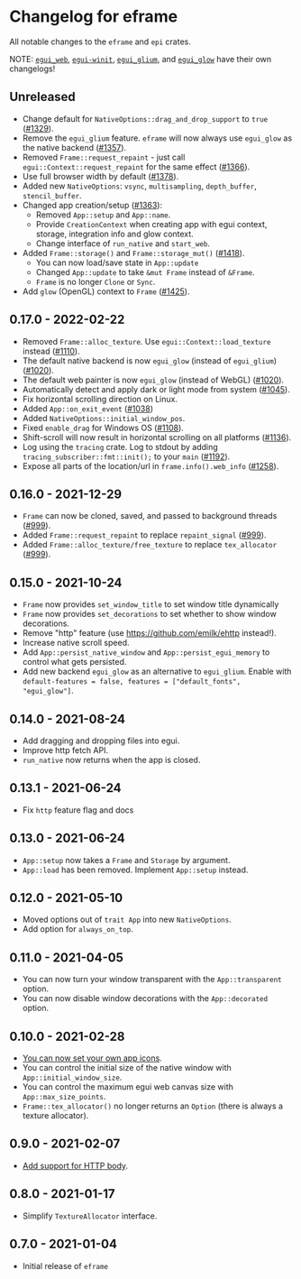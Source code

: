# Changelog for eframe
All notable changes to the `eframe` and `epi` crates.

NOTE: [`egui_web`](../egui_web/CHANGELOG.md), [`egui-winit`](../egui-winit/CHANGELOG.md), [`egui_glium`](../egui_glium/CHANGELOG.md), and [`egui_glow`](../egui_glow/CHANGELOG.md) have their own changelogs!


## Unreleased
* Change default for `NativeOptions::drag_and_drop_support` to `true` ([#1329](https://github.com/emilk/egui/pull/1329)).
* Remove the `egui_glium` feature. `eframe` will now always use `egui_glow` as the native backend ([#1357](https://github.com/emilk/egui/pull/1357)).
* Removed `Frame::request_repaint` - just call `egui::Context::request_repaint` for the same effect ([#1366](https://github.com/emilk/egui/pull/1366)).
* Use full browser width by default ([#1378](https://github.com/emilk/egui/pull/1378)).
* Added new `NativeOptions`: `vsync`, `multisampling`, `depth_buffer`, `stencil_buffer`.
* Changed app creation/setup ([#1363](https://github.com/emilk/egui/pull/1363)):
  * Removed `App::setup` and `App::name`.
  * Provide `CreationContext` when creating app with egui context, storage, integration info and glow context.
  * Change interface of `run_native` and `start_web`.
* Added `Frame::storage()` and `Frame::storage_mut()` ([#1418](https://github.com/emilk/egui/pull/1418)).
  * You can now load/save state in `App::update`
  * Changed `App::update` to take `&mut Frame` instead of `&Frame`.
  * `Frame` is no longer `Clone` or `Sync`.
* Add `glow` (OpenGL) context to `Frame` ([#1425](https://github.com/emilk/egui/pull/1425)).


## 0.17.0 - 2022-02-22
* Removed `Frame::alloc_texture`. Use `egui::Context::load_texture` instead ([#1110](https://github.com/emilk/egui/pull/1110)).
* The default native backend is now `egui_glow` (instead of `egui_glium`) ([#1020](https://github.com/emilk/egui/pull/1020)).
* The default web painter is now `egui_glow` (instead of WebGL) ([#1020](https://github.com/emilk/egui/pull/1020)).
* Automatically detect and apply dark or light mode from system ([#1045](https://github.com/emilk/egui/pull/1045)).
* Fix horizontal scrolling direction on Linux.
* Added `App::on_exit_event` ([#1038](https://github.com/emilk/egui/pull/1038))
* Added `NativeOptions::initial_window_pos`.
* Fixed `enable_drag` for Windows OS ([#1108](https://github.com/emilk/egui/pull/1108)).
* Shift-scroll will now result in horizontal scrolling on all platforms ([#1136](https://github.com/emilk/egui/pull/1136)).
* Log using the `tracing` crate. Log to stdout by adding `tracing_subscriber::fmt::init();` to your `main` ([#1192](https://github.com/emilk/egui/pull/1192)).
* Expose all parts of the location/url in `frame.info().web_info` ([#1258](https://github.com/emilk/egui/pull/1258)).


## 0.16.0 - 2021-12-29
* `Frame` can now be cloned, saved, and passed to background threads ([#999](https://github.com/emilk/egui/pull/999)).
* Added `Frame::request_repaint` to replace `repaint_signal` ([#999](https://github.com/emilk/egui/pull/999)).
* Added `Frame::alloc_texture/free_texture` to replace `tex_allocator` ([#999](https://github.com/emilk/egui/pull/999)).


## 0.15.0 - 2021-10-24
* `Frame` now provides `set_window_title` to set window title dynamically
* `Frame` now provides `set_decorations` to set whether to show window decorations.
* Remove "http" feature (use https://github.com/emilk/ehttp instead!).
* Increase native scroll speed.
* Add `App::persist_native_window` and `App::persist_egui_memory` to control what gets persisted.
* Add new backend `egui_glow` as an alternative to `egui_glium`. Enable with `default-features = false, features = ["default_fonts", "egui_glow"]`.


## 0.14.0 - 2021-08-24
* Add dragging and dropping files into egui.
* Improve http fetch API.
* `run_native` now returns when the app is closed.


## 0.13.1 - 2021-06-24
* Fix `http` feature flag and docs


## 0.13.0 - 2021-06-24
* `App::setup` now takes a `Frame` and `Storage` by argument.
* `App::load` has been removed. Implement `App::setup` instead.


## 0.12.0 - 2021-05-10
* Moved options out of `trait App` into new `NativeOptions`.
* Add option for `always_on_top`.


## 0.11.0 - 2021-04-05
* You can now turn your window transparent with the `App::transparent` option.
* You can now disable window decorations with the `App::decorated` option.


## 0.10.0 - 2021-02-28
* [You can now set your own app icons](https://github.com/emilk/egui/pull/193).
* You can control the initial size of the native window with `App::initial_window_size`.
* You can control the maximum egui web canvas size with `App::max_size_points`.
* `Frame::tex_allocator()` no longer returns an `Option` (there is always a texture allocator).


## 0.9.0 - 2021-02-07
* [Add support for HTTP body](https://github.com/emilk/egui/pull/139).


## 0.8.0 - 2021-01-17
* Simplify `TextureAllocator` interface.


## 0.7.0 - 2021-01-04
* Initial release of `eframe`
